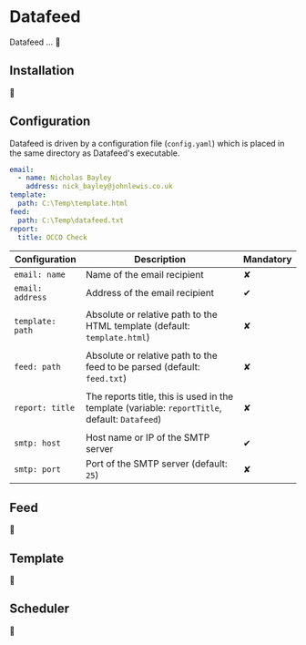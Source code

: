 # Datafeed
Datafeed ... :construction:

## Installation
:construction:

## Configuration
Datafeed is driven by a configuration file (`config.yaml`) which is placed
in the same directory as Datafeed's executable.

``` yaml
email:
  - name: Nicholas Bayley
    address: nick_bayley@johnlewis.co.uk
template:
  path: C:\Temp\template.html
feed:
  path: C:\Temp\datafeed.txt
report:
  title: OCCO Check
```

| Configuration | Description | Mandatory |
| ------------- | ----------- | --------- |
| `email: name` | Name of the email recipient | ✘ |
| `email: address` | Address of the email recipient | ✔ |
||||
| `template: path` | Absolute or relative path to the HTML template (default: `template.html`) | ✘ |
||||
| `feed: path` | Absolute or relative path to the feed to be parsed (default: `feed.txt`) | ✘ |
||||
| `report: title` | The reports title, this is used in the template (variable: `reportTitle`, default: `Datafeed`) | ✘ |
||||
| `smtp: host` | Host name or IP of the SMTP server | ✔ |
| `smtp: port` | Port of the SMTP server (default: `25`) | ✘ |

## Feed
:construction:

## Template
:construction:

## Scheduler
:construction:
